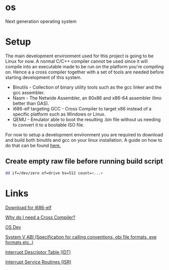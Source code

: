 # os
Next generation operating system

# Setup
The main development environment used for this project is going to be Linux for now.
A normal C/C++ compiler cannot be used since it will compile into an executable
made to be run on the platform you're compiling on. Hence a a cross compiler together with a set of tools are needed before 
starting development of this system.

* Binutils - Collection of binary utility tools such as the gcc linker and the gcc assembler.
* Nasm - The Netwide Assembler, an 80x86 and x86-64 assembler (Imo better than GAS).
* i686-elf targeting GCC - Cross Compiler to target x86 instead of a specific platform such as Windows or Linux.
* QEMU - Emulator able to boot the resulting .bin file without us needing to convert it to a bootable ISO file.

For now to setup a development environment you are required to
download and build both binutils and gcc on your linux installation.
A guide on how to do that can be found [here.](https://wiki.osdev.org/GCC_Cross-Compiler)

## Create empty raw file before running build script
```bash
dd if=/dev/zero of=drive bs=512 count=<...>
```

# Links
[Download for i686-elf](https://github.com/lordmilko/i686-elf-tools)

[Why do I need a Cross Compiler?](https://wiki.osdev.org/Why_do_I_need_a_Cross_Compiler)

[OS Dev](https://wiki.osdev.org/Main_Page)

[System V ABI (Specification for calling conventions, obj file formats, exe formats etc..)](https://wiki.osdev.org/System_V_ABI)

[Interrupt Descriptor Table (IDT)](https://wiki.osdev.org/Interrupt_Descriptor_Table)

[Interrupt Service Routines (ISR)](https://wiki.osdev.org/Interrupt_Service_Routines)